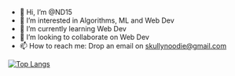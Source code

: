 - 👋 Hi, I’m @ND15
- 👀 I’m interested in Algorithms, ML and Web Dev
- 🌱 I’m currently learning Web Dev
- 💞️ I’m looking to collaborate on Web Dev
- 📫 How to reach me:  Drop an email on skullynoodie@gmail.com

[![Top Langs](https://github-readme-stats.vercel.app/api/top-langs/?username=ND15&layout=compact)](https://github.com/ND15/)


<!---
ND15/ND15 is a ✨ special ✨ repository because its `README.md` (this file) appears on your GitHub profile.
You can click the Preview link to take a look at your changes.
--->
